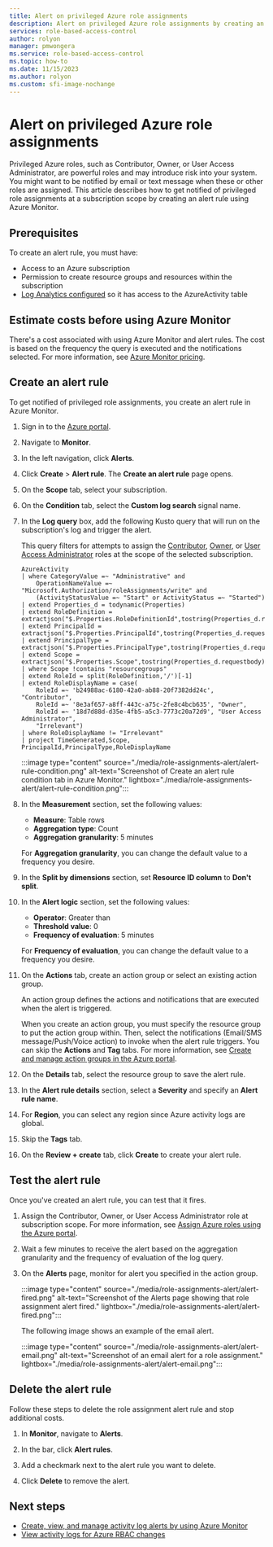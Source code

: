 ```yaml
---
title: Alert on privileged Azure role assignments
description: Alert on privileged Azure role assignments by creating an alert rule using Azure Monitor.
services: role-based-access-control
author: rolyon
manager: pmwongera
ms.service: role-based-access-control
ms.topic: how-to
ms.date: 11/15/2023
ms.author: rolyon
ms.custom: sfi-image-nochange
---
```


# Alert on privileged Azure role assignments

Privileged Azure roles, such as Contributor, Owner, or User Access Administrator, are powerful roles and may introduce risk into your system. You might want to be notified by email or text message when these or other roles are assigned. This article describes how to get notified of privileged role assignments at a subscription scope by creating an alert rule using Azure Monitor. 

## Prerequisites

To create an alert rule, you must have:

-	Access to an Azure subscription 
-	Permission to create resource groups and resources within the subscription
-	[Log Analytics configured](/azure/azure-monitor/logs/quick-create-workspace) so it has access to the AzureActivity table

## Estimate costs before using Azure Monitor

There's a cost associated with using Azure Monitor and alert rules. The cost is based on the frequency the query is executed and the notifications selected. For more information, see [Azure Monitor pricing](https://azure.microsoft.com/pricing/details/monitor/).

## Create an alert rule

To get notified of privileged role assignments, you create an alert rule in Azure Monitor.

1. Sign in to the [Azure portal](https://portal.azure.com).

1. Navigate to **Monitor**.

1. In the left navigation, click **Alerts**.

1. Click **Create** > **Alert rule**. The **Create an alert rule** page opens.

1. On the **Scope** tab, select your subscription.

1. On the **Condition** tab, select the **Custom log search** signal name.

1. In the **Log query** box, add the following Kusto query that will run on the subscription's log and trigger the alert.

    This query filters for attempts to assign the [Contributor](built-in-roles.md#contributor), [Owner](built-in-roles.md#owner), or [User Access Administrator](built-in-roles.md#user-access-administrator) roles at the scope of the selected subscription.

    ```kusto
    AzureActivity
    | where CategoryValue =~ "Administrative" and
        OperationNameValue =~ "Microsoft.Authorization/roleAssignments/write" and
        (ActivityStatusValue =~ "Start" or ActivityStatus =~ "Started")
    | extend Properties_d = todynamic(Properties)
    | extend RoleDefinition = extractjson("$.Properties.RoleDefinitionId",tostring(Properties_d.requestbody),typeof(string))
    | extend PrincipalId = extractjson("$.Properties.PrincipalId",tostring(Properties_d.requestbody),typeof(string))
    | extend PrincipalType = extractjson("$.Properties.PrincipalType",tostring(Properties_d.requestbody),typeof(string))
    | extend Scope = extractjson("$.Properties.Scope",tostring(Properties_d.requestbody),typeof(string))
    | where Scope !contains "resourcegroups"
    | extend RoleId = split(RoleDefinition,'/')[-1]
    | extend RoleDisplayName = case(
        RoleId =~ 'b24988ac-6180-42a0-ab88-20f7382dd24c', "Contributor",
        RoleId =~ '8e3af657-a8ff-443c-a75c-2fe8c4bcb635', "Owner",
        RoleId =~ '18d7d88d-d35e-4fb5-a5c3-7773c20a72d9', "User Access Administrator",
        "Irrelevant")
    | where RoleDisplayName != "Irrelevant"
    | project TimeGenerated,Scope, PrincipalId,PrincipalType,RoleDisplayName
    ```

    :::image type="content" source="./media/role-assignments-alert/alert-rule-condition.png" alt-text="Screenshot of Create an alert rule condition tab in Azure Monitor." lightbox="./media/role-assignments-alert/alert-rule-condition.png":::

1. In the **Measurement** section, set the following values:

    - **Measure**: Table rows
    - **Aggregation type**: Count
    - **Aggregation granularity**: 5 minutes

    For **Aggregation granularity**, you can change the default value to a frequency you desire.

1. In the **Split by dimensions** section, set **Resource ID column** to **Don't split**.

1. In the **Alert logic** section, set the following values:

    - **Operator**: Greater than
    - **Threshold value**: 0
    - **Frequency of evaluation**: 5 minutes

    For **Frequency of evaluation**, you can change the default value to a frequency you desire.

1. On the **Actions** tab, create an action group or select an existing action group.

    An action group defines the actions and notifications that are executed when the alert is triggered.

    When you create an action group, you must specify the resource group to put the action group within. Then, select the notifications (Email/SMS message/Push/Voice action) to invoke when the alert rule triggers. You can skip the **Actions** and **Tag** tabs. For more information, see [Create and manage action groups in the Azure portal](/azure/azure-monitor/alerts/action-groups).

1. On the **Details** tab, select the resource group to save the alert rule.

1. In the **Alert rule details** section, select a **Severity** and specify an **Alert rule name**.

1. For **Region**, you can select any region since Azure activity logs are global.

1. Skip the **Tags** tab.

1. On the **Review + create** tab, click **Create** to create your alert rule.

## Test the alert rule

Once you've created an alert rule, you can test that it fires. 

1. Assign the Contributor, Owner, or User Access Administrator role at subscription scope. For more information, see [Assign Azure roles using the Azure portal](/azure/role-based-access-control/role-assignments-portal).

1. Wait a few minutes to receive the alert based on the aggregation granularity and the frequency of evaluation of the log query.

1. On the **Alerts** page, monitor for alert you specified in the action group.

    :::image type="content" source="./media/role-assignments-alert/alert-fired.png" alt-text="Screenshot of the Alerts page showing that role assignment alert fired." lightbox="./media/role-assignments-alert/alert-fired.png":::

    The following image shows an example of the email alert.

    :::image type="content" source="./media/role-assignments-alert/alert-email.png" alt-text="Screenshot of an email alert for a role assignment." lightbox="./media/role-assignments-alert/alert-email.png":::

## Delete the alert rule

Follow these steps to delete the role assignment alert rule and stop additional costs.

1. In **Monitor**, navigate to **Alerts**.

1. In the bar, click **Alert rules**.

1. Add a checkmark next to the alert rule you want to delete.

1. Click **Delete** to remove the alert.

## Next steps

- [Create, view, and manage activity log alerts by using Azure Monitor](/azure/azure-monitor/alerts/alerts-activity-log)
- [View activity logs for Azure RBAC changes](change-history-report.md)
